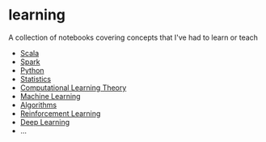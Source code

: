 # learning
A collection of notebooks covering concepts that I've had to learn or teach
- [Scala](scala)
- [Spark](spark)
- [Python](python)
- [Statistics](statistics)
- [Computational Learning Theory](computational-learning-theory)
- [Machine Learning](machine-learning)
- [Algorithms](algorithms)
- [Reinforcement Learning](reinforcement-learning)
- [Deep Learning](deep-learning)
- ...
